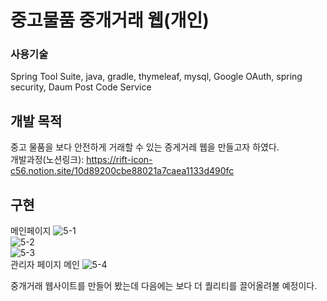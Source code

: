 # 중고물품 중개거래 웹(개인)

### 사용기술
Spring Tool Suite, java, gradle, thymeleaf, mysql, Google OAuth, spring security, Daum Post Code Service


## 개발 목적
중고 물품을 보다 안전하게 거래할 수 있는 증게거레 웹을 만들고자 하였다.<br/>
개발과정(노션링크): https://rift-icon-c56.notion.site/10d89200cbe88021a7caea1133d490fc

## 구현
메인페이지
![5-1](https://github.com/user-attachments/assets/daf177b2-b5b8-44ec-bfd7-15c972f440dc)
<br/>
![5-2](https://github.com/user-attachments/assets/95d07843-3923-4e9c-87ea-c6239122f69b)
<br/>
![5-3](https://github.com/user-attachments/assets/0edfb9a0-eeac-4b2b-b9eb-b7cac9d3392e)
<br/>
관리자 페이지 메인
![5-4](https://github.com/user-attachments/assets/34c46936-e77a-4c57-9ec1-eb4263428378)

중개거래 웹사이트를 만들어 봤는데 다음에는 보다 더 퀄리티를 끌어올려볼 예정이다.
